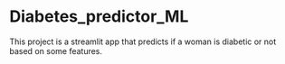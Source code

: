 # Diabetes_predictor_ML
This project is a streamlit app that predicts if a woman is diabetic or not based on some features.
